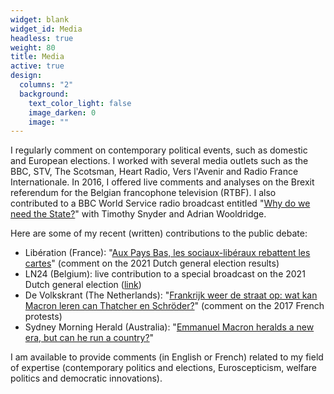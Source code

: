 ```yaml
---
widget: blank
widget_id: Media
headless: true
weight: 80
title: Media
active: true
design:
  columns: "2"
  background:
    text_color_light: false
    image_darken: 0
    image: ""
---
```

I regularly comment on contemporary political events, such as domestic and European elections. I worked with several media outlets such as the BBC, STV, The Scotsman, Heart Radio, Vers l'Avenir and Radio France Internationale. In 2016, I offered live comments and analyses on the Brexit referendum for the Belgian francophone television (RTBF). I also contributed to a BBC World Service radio broadcast entitled "[Why do we need the State?](https://www.bbc.co.uk/programmes/p033v73k)" with Timothy Snyder and Adrian Wooldridge. 

Here are some of my recent (written) contributions to the public debate:

* Libération (France): "[Aux Pays Bas, les sociaux-libéraux rebattent les cartes](https://www.liberation.fr/international/europe/aux-pays-bas-les-sociaux-liberaux-rebattent-les-cartes-20210318_DAQ4BA45X5HMBEA2B4SMXLDXSI/)" (comment on the 2021 Dutch general election results)
* LN24 (Belgium): live contribution to a special broadcast on the 2021 Dutch general election ([link](https://www.pscp.tv/w/1mnxearZmyPxX))
* De Volkskrant (The Netherlands): "[Frankrijk weer de straat op: wat kan Macron leren can Thatcher en Schröder?](https://www.volkskrant.nl/nieuws-achtergrond/frankrijk-weer-de-straat-op-wat-kan-macron-leren-van-thatcher-en-schroder~b3f9a0d1/)" (comment on the 2017 French protests)
* Sydney Morning Herald (Australia): "[Emmanuel Macron heralds a new era, but can he run a country?](https://www.smh.com.au/world/frances-president-emmanuel-macron-heralded-a-new-era-but-can-he-run-a-country-20170623-gwwx1m.html)"

I am available to provide comments (in English or French) related to my field of expertise (contemporary politics and elections, Euroscepticism, welfare politics and democratic innovations).

![]()